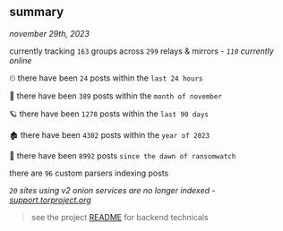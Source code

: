 
## summary
_november 29th, 2023_

currently tracking `163` groups across `299` relays & mirrors - _`110` currently online_

⏲ there have been `24` posts within the `last 24 hours`

🦈 there have been `389` posts within the `month of november`

🪐 there have been `1278` posts within the `last 90 days`

🏚 there have been `4302` posts within the `year of 2023`

🦕 there have been `8992` posts `since the dawn of ransomwatch`

there are `96` custom parsers indexing posts

_`20` sites using v2 onion services are no longer indexed - [support.torproject.org](https://support.torproject.org/onionservices/v2-deprecation/)_

> see the project [README](https://github.com/joshhighet/ransomwatch#ransomwatch--) for backend technicals
